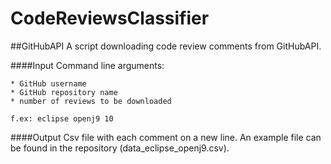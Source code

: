 # CodeReviewsClassifier

##GitHubAPI
A script downloading code review comments from GitHubAPI.

####Input
Command line arguments:
```
* GitHub username 
* GitHub repository name
* number of reviews to be downloaded

f.ex: eclipse openj9 10
```

####Output
Csv file with each comment on a new line. An example file can be found in the repository (data_eclipse_openj9.csv). 
